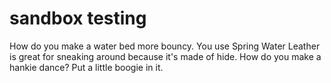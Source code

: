 # sandbox testing
How do you make a water bed more bouncy. You use Spring Water
Leather is great for sneaking around because it's made of hide.
How do you make a hankie dance? Put a little boogie in it.
